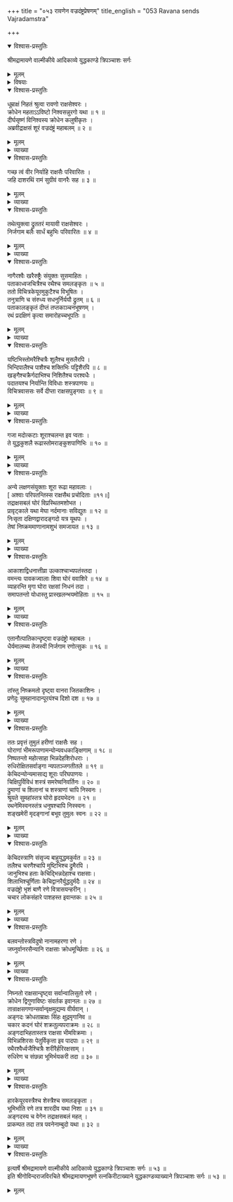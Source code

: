 +++
title = "०५३ रावणेन वज्रदंष्ट्रप्रेषणम्"
title_english = "053 Ravana sends Vajradamstra"

+++

<details open><summary>विश्वास-प्रस्तुतिः</summary>

श्रीमद्रामायणे वाल्मीकीये आदिकाव्ये युद्धकाण्डे त्रिपञ्चाशः सर्गः
</details>

<details><summary>मूलम्</summary>

श्रीमद्रामायणे वाल्मीकीये आदिकाव्ये युद्धकाण्डे त्रिपञ्चाशः सर्गः
</details>

<details><summary>विषयाः</summary>

रावणाज्ञया ससैन्येनवज्रदंष्ट्रेण रणायाङ्गदाधिष्ठितदक्षिणद्वारगमनम् ॥ १ ॥ अङ्गदवज्रदंष्ट्रयो राक्षसवानरसेनाभ्यां सैन्ययोः परस्परंच युद्धम् ॥ २ ॥

</details>

<details open><summary>विश्वास-प्रस्तुतिः</summary>

धूम्राक्षं निहतं श्रुत्वा रावणो राक्षसेश्वरः ।  
क्रोधेन महताऽऽविष्टो निश्वसन्नुरगो यथा ॥ १ ॥  
दीर्घसृष्णं विनिश्वस्य क्रोधेन कलुषीकृतः ।  
अब्रवीद्राक्षसं शूरं वज्रदंष्ट्रं महाबलम् ॥ २ ॥
</details>

<details><summary>मूलम्</summary>

धूम्राक्षं निहतं श्रुत्वा रावणो राक्षसेश्वरः ।  
क्रोधेन महताऽऽविष्टो निश्वसन्नुरगो यथा ॥ १ ॥  
दीर्घसृष्णं विनिश्वस्य क्रोधेन कलुषीकृतः ।  
अब्रवीद्राक्षसं शूरं वज्रदंष्ट्रं महाबलम् ॥ २ ॥
</details>

<details><summary>व्याख्या</summary>

अथ वज्रदंष्ट्रयुद्धं त्रिपञ्चाशे – धूम्राक्षमित्यादि ॥ आविष्टः अभूदिति शेषः ॥ १-२ ॥
</details>

<details open><summary>विश्वास-प्रस्तुतिः</summary>

गच्छ त्वं वीर निर्याहि राक्षसैः परिवारितः ।  
जहि दाशरथिं रामं सुग्रीवं वानरैः सह ॥ ३ ॥
</details>

<details><summary>मूलम्</summary>

गच्छ त्वं वीर निर्याहि राक्षसैः परिवारितः ।  
जहि दाशरथिं रामं सुग्रीवं वानरैः सह ॥ ३ ॥
</details>

<details><summary>व्याख्या</summary>

गच्छ त्वं वीर निर्याहीति ॥ इतो गच्छ पुरान्निर्याहीत्यर्थः ॥ ३ ॥
</details>

<details open><summary>विश्वास-प्रस्तुतिः</summary>

तथेत्युक्त्वा द्रुततरं मायावी राक्षसेश्वरः ।  
निर्जगाम बलैः सार्धं बहुभिः परिवारितः ॥ ४ ॥
</details>

<details><summary>मूलम्</summary>

तथेत्युक्त्वा द्रुततरं मायावी राक्षसेश्वरः ।  
निर्जगाम बलैः सार्धं बहुभिः परिवारितः ॥ ४ ॥
</details>

<details><summary>व्याख्या</summary>

बहुभिः बलाध्यक्षैरिति शेषः ॥ ४ ॥
</details>

<details open><summary>विश्वास-प्रस्तुतिः</summary>

नागैरश्वैः खरैरुष्ट्रैः संयुक्तः सुसमाहितः ।  
पताकाध्वजचित्रैश्च रथैश्च समलङ्कृतः ॥ ५ ॥  
ततो विचित्रकेयूरमुकुटैश्च विभूषितः ।  
तनुत्राणि च संरुध्य सधनुर्निर्ययौ द्रुतम् ॥ ६ ॥  
पताकालङ्कृतं दीप्तं तप्तकाञ्चनभूषणम् ।  
रथं प्रदक्षिणं कृत्वा समारोहच्चभूपतिः ॥
</details>

<details><summary>मूलम्</summary>

नागैरश्वैः खरैरुष्ट्रैः संयुक्तः सुसमाहितः ।  
पताकाध्वजचित्रैश्च रथैश्च समलङ्कृतः ॥ ५ ॥  
ततो विचित्रकेयूरमुकुटैश्च विभूषितः ।  
तनुत्राणि च संरुध्य सधनुर्निर्ययौ द्रुतम् ॥ ६ ॥  
पताकालङ्कृतं दीप्तं तप्तकाञ्चनभूषणम् ।  
रथं प्रदक्षिणं कृत्वा समारोहच्चभूपतिः ॥
</details>

<details><summary>व्याख्या</summary>

रथैरित्यस्य संयुक्त इत्यनेनान्वयः । समलंकृतः चन्दनकुसुमादिभिरलङ्कृतः । तनुत्राणि कवचतलत्रकण्ठत्रशिरस्त्राणानि । संरुध्य संबध्य धृत्वेत्यर्थः ॥ ५- ७ ॥
</details>

<details open><summary>विश्वास-प्रस्तुतिः</summary>

यष्टिभिस्तोमरैश्चित्रैः शूलैश्च मुसलैरपि ।  
भिन्दिपालैश्च पाशैश्च शक्तिभिः पट्टिशैरपि ॥ ८ ॥  
खङ्गैश्चक्रैर्गदाभिश्च निशितैश्च परश्वधैः ।  
पदातयश्च निर्यान्ति विविधाः शस्त्रपाणयः ॥  
विचित्रवाससः सर्वे दीप्ता राक्षसपुङ्गवाः ॥ ९ ॥
</details>

<details><summary>मूलम्</summary>

यष्टिभिस्तोमरैश्चित्रैः शूलैश्च मुसलैरपि ।  
भिन्दिपालैश्च पाशैश्च शक्तिभिः पट्टिशैरपि ॥ ८ ॥  
खङ्गैश्चक्रैर्गदाभिश्च निशितैश्च परश्वधैः ।  
पदातयश्च निर्यान्ति विविधाः शस्त्रपाणयः ॥  
विचित्रवाससः सर्वे दीप्ता राक्षसपुङ्गवाः ॥ ९ ॥
</details>

<details><summary>व्याख्या</summary>

यष्टिभिरित्यादिसार्धश्लोकद्वयम् ॥ ८–९ ॥
</details>

<details open><summary>विश्वास-प्रस्तुतिः</summary>

गजा मदोत्कटाः शूराश्चलन्त इव प्वताः ।  
ते युद्धकुशलै रूढास्तोमराङ्कुशपाणिभिः ॥ १० ॥
</details>

<details><summary>मूलम्</summary>

गजा मदोत्कटाः शूराश्चलन्त इव प्वताः ।  
ते युद्धकुशलै रूढास्तोमराङ्कुशपाणिभिः ॥ १० ॥
</details>

<details><summary>व्याख्या</summary>

गजा इति । अत्र निर्यान्तीत्यनुषज्यते । गजानेव विशिनष्टि-ते युद्धेत्यादिना । तोमराङ्कुशपाणिमिः यन्तृभिः । रूढाः आरूढा इत्यर्थः ॥ १० ॥
</details>

<details open><summary>विश्वास-प्रस्तुतिः</summary>

अन्ये लक्षणसंयुक्ताः शूरा रूढा महावलाः ।  
\[ अश्वाः परिपतन्तिस्स राक्षसैथ प्रचोदिताः ॥११॥\]  
तद्राक्षसबलं घोरं विप्रस्थितमशोभत ।  
प्रावृट्काले यथा मेघा नर्दमानाः सविद्युतः ॥ १२ ॥  
निःसृता दक्षिणद्वारादङ्गदो यत्र यूथपः ।  
तेषां निष्क्रममाणानामशुभं समजायत ॥ १३ ॥
</details>

<details><summary>मूलम्</summary>

अन्ये लक्षणसंयुक्ताः शूरा रूढा महावलाः ।  
\[ अश्वाः परिपतन्तिस्स राक्षसैथ प्रचोदिताः ॥११॥\]  
तद्राक्षसबलं घोरं विप्रस्थितमशोभत ।  
प्रावृट्काले यथा मेघा नर्दमानाः सविद्युतः ॥ १२ ॥  
निःसृता दक्षिणद्वारादङ्गदो यत्र यूथपः ।  
तेषां निष्क्रममाणानामशुभं समजायत ॥ १३ ॥
</details>

<details><summary>व्याख्या</summary>

अन्ये लक्षणसंयुक्ता इति ॥ अत्रापि गजा निर्यान्तीत्यनुषङ्गः ॥ ११-१३ ॥
</details>

<details open><summary>विश्वास-प्रस्तुतिः</summary>

आकाशाद्विधनात्तीव्रा उल्काश्चाभ्यपतंस्तदा ।  
वमन्त्यः पावकज्वालाः शिवा घोरं ववाशिरे ॥ १४ ॥  
व्याहरन्ति मृगा घोरा रक्षसां निधनं तदा ।  
समापतन्तो योधास्तु प्रास्खलन्भयमोहिताः ॥ १५ ॥
</details>

<details><summary>मूलम्</summary>

आकाशाद्विधनात्तीव्रा उल्काश्चाभ्यपतंस्तदा ।  
वमन्त्यः पावकज्वालाः शिवा घोरं ववाशिरे ॥ १४ ॥  
व्याहरन्ति मृगा घोरा रक्षसां निधनं तदा ।  
समापतन्तो योधास्तु प्रास्खलन्भयमोहिताः ॥ १५ ॥
</details>

<details><summary>व्याख्या</summary>

विधनात् घनशून्यात् ॥ १४-१५ ॥
</details>

<details open><summary>विश्वास-प्रस्तुतिः</summary>

एतानौत्पातिकान्दृष्ट्वा वज्रदंष्ट्रो महाबलः ।  
धैर्यमालम्ब्य तेजस्वी निर्जगाम रणोत्सुकः ॥ १६ ॥
</details>

<details><summary>मूलम्</summary>

एतानौत्पातिकान्दृष्ट्वा वज्रदंष्ट्रो महाबलः ।  
धैर्यमालम्ब्य तेजस्वी निर्जगाम रणोत्सुकः ॥ १६ ॥
</details>

<details><summary>व्याख्या</summary>

औत्पातिकान् अशुभसूचकान् ॥ १६ ॥
</details>

<details open><summary>विश्वास-प्रस्तुतिः</summary>

तांस्तु निष्क्रमतो दृष्ट्वा वानरा जितकाशिनः ।  
प्रणेदुः सुमहानादान्पूरयंश्च दिशो दश ॥ १७ ॥
</details>

<details><summary>मूलम्</summary>

तांस्तु निष्क्रमतो दृष्ट्वा वानरा जितकाशिनः ।  
प्रणेदुः सुमहानादान्पूरयंश्च दिशो दश ॥ १७ ॥
</details>

<details><summary>व्याख्या</summary>

पूरयन् अपूरयंश्चेत्यर्थः । केचित्तु पूरयन् पूरयन्त इत्यर्थः, वचनव्यत्यय आर्ष इत्याहुः ॥ १७ ॥
</details>

<details open><summary>विश्वास-प्रस्तुतिः</summary>

ततः प्रवृत्तं तुमुलं हरीणां राक्षसैः सह ।  
घोराणां भीमरूपाणामन्योन्यवधकाङ्क्षिणाम् ॥ १८ ॥  
निष्पतन्तो महोत्साहा भिन्नदेहशिरोधराः ।  
रुधिरोक्षितसर्वाङ्गा न्यपतञ्जगतीतले ॥ १९ ॥  
केचिदन्योन्यमासाद्य शूराः परिघपाणयः ।  
चिक्षिपुर्विविधं शस्त्रं समरेष्वनिवर्तिनः ॥ २० ॥  
द्रुमाणां च शिलानां च शस्त्राणां चापि निस्वनः ।  
श्रूयते सुमहांस्तत्र घोरो हृदयभेदनः ॥ २१ ॥  
रथनेमिस्वनस्तंत्र धनुषश्चापि निस्स्वनः ।  
शङ्खमेरी मृदङ्गानां बभूव तुमुलः स्वनः ॥ २२ ॥
</details>

<details><summary>मूलम्</summary>

ततः प्रवृत्तं तुमुलं हरीणां राक्षसैः सह ।  
घोराणां भीमरूपाणामन्योन्यवधकाङ्क्षिणाम् ॥ १८ ॥  
निष्पतन्तो महोत्साहा भिन्नदेहशिरोधराः ।  
रुधिरोक्षितसर्वाङ्गा न्यपतञ्जगतीतले ॥ १९ ॥  
केचिदन्योन्यमासाद्य शूराः परिघपाणयः ।  
चिक्षिपुर्विविधं शस्त्रं समरेष्वनिवर्तिनः ॥ २० ॥  
द्रुमाणां च शिलानां च शस्त्राणां चापि निस्वनः ।  
श्रूयते सुमहांस्तत्र घोरो हृदयभेदनः ॥ २१ ॥  
रथनेमिस्वनस्तंत्र धनुषश्चापि निस्स्वनः ।  
शङ्खमेरी मृदङ्गानां बभूव तुमुलः स्वनः ॥ २२ ॥
</details>

<details><summary>व्याख्या</summary>

तुमुलं रणसङ्कुलं । तुमुलं रणसङ्कुले इत्यमरः ॥ १८-२२ ॥
</details>

<details open><summary>विश्वास-प्रस्तुतिः</summary>

केचिदस्त्राणि संसृज्य बाहुयुद्धमकुर्वत ॥ २३ ॥  
तलैश्च चरणैश्चापि मुष्टिभिश्च द्रुमैरपि ।  
जानुभिश्च हताः केचिद्भिन्नदेहाश्च राक्षसाः।  
शिलाभिश्चूर्णिताः केचिद्वानरैर्युद्धदुर्मदैः ॥ २४ ॥  
वज्रदंष्ट्रो भृशं बाणै रणे वित्रासयन्हरीन् ।  
चचार लोकसंहारे पाशहस्त इवान्तकः ॥ २५ ॥
</details>

<details><summary>मूलम्</summary>

केचिदस्त्राणि संसृज्य बाहुयुद्धमकुर्वत ॥ २३ ॥  
तलैश्च चरणैश्चापि मुष्टिभिश्च द्रुमैरपि ।  
जानुभिश्च हताः केचिद्भिन्नदेहाश्च राक्षसाः।  
शिलाभिश्चूर्णिताः केचिद्वानरैर्युद्धदुर्मदैः ॥ २४ ॥  
वज्रदंष्ट्रो भृशं बाणै रणे वित्रासयन्हरीन् ।  
चचार लोकसंहारे पाशहस्त इवान्तकः ॥ २५ ॥
</details>

<details><summary>व्याख्या</summary>

अस्त्राणि संसृज्य सर्वाण्यस्त्राणि प्रयुज्य । तदनन्तरमस्त्राभावात् बाहुयुद्धमकुर्वतेत्यर्थः ॥ २३ – २५ ॥
</details>

<details open><summary>विश्वास-प्रस्तुतिः</summary>

बलवन्तोस्त्रविदुषो नानामहरणा रणे ।  
जघ्नुर्वानरसैन्यानि राक्षसाः क्रोधमूर्च्छिताः ॥ २६ ॥
</details>

<details><summary>मूलम्</summary>

बलवन्तोस्त्रविदुषो नानामहरणा रणे ।  
जघ्नुर्वानरसैन्यानि राक्षसाः क्रोधमूर्च्छिताः ॥ २६ ॥
</details>

<details><summary>व्याख्या</summary>

अस्त्रविदुषः अस्त्रविद्वांसः । प्रथमार्थे द्वितीया ॥ २६ ॥
</details>

<details open><summary>विश्वास-प्रस्तुतिः</summary>

निघ्नतो राक्षसान्दृष्ट्वा सर्वान्वालिसुतो रणे ।  
क्रोधेन द्विगुणाविष्टः संवर्तक इवानलः ॥ २७ ॥  
तान्राक्षसगणान्सर्वान्वृक्षमुद्यम्य वीर्यवान् ।  
अङ्गदः क्रोधताम्राक्षः सिंहः क्षुद्रमृगानिव ॥  
चकार कदनं घोरं शक्रतुल्यपराक्रमः ॥ २८ ॥  
अङ्गदाभिहतास्तत्र राक्षसा भीमविक्रमाः ।  
विभिन्नशिरसः पेतुर्विकृत्ता इव पादपाः ॥ २९ ॥  
रथैरश्वैर्ध्वजैश्चित्रैः शरीरैर्हरिरक्षसाम् ।  
रुधिरेण च संछन्ना भूमिर्भयकरी तदा ॥ ३० ॥
</details>

<details><summary>मूलम्</summary>

निघ्नतो राक्षसान्दृष्ट्वा सर्वान्वालिसुतो रणे ।  
क्रोधेन द्विगुणाविष्टः संवर्तक इवानलः ॥ २७ ॥  
तान्राक्षसगणान्सर्वान्वृक्षमुद्यम्य वीर्यवान् ।  
अङ्गदः क्रोधताम्राक्षः सिंहः क्षुद्रमृगानिव ॥  
चकार कदनं घोरं शक्रतुल्यपराक्रमः ॥ २८ ॥  
अङ्गदाभिहतास्तत्र राक्षसा भीमविक्रमाः ।  
विभिन्नशिरसः पेतुर्विकृत्ता इव पादपाः ॥ २९ ॥  
रथैरश्वैर्ध्वजैश्चित्रैः शरीरैर्हरिरक्षसाम् ।  
रुधिरेण च संछन्ना भूमिर्भयकरी तदा ॥ ३० ॥
</details>

<details><summary>व्याख्या</summary>

निघ्नत इत्यादिश्लोकद्वयमेकान्वयम् ॥ संवर्तके प्रलयकाले । तान्राक्षसगणानित्यत्र निजघानेति विपरिणामः ॥ २७-३० ॥
</details>

<details open><summary>विश्वास-प्रस्तुतिः</summary>

हारकेयूरवस्त्रैश्च शेस्त्रैश्च समलङ्कृता ।  
भूमिर्भाति रणे तत्र शारदीव यथा निशा ॥ ३१ ॥  
अङ्गदस्य च वेगेन तद्राक्षसबलं महत् ।  
प्राकम्पत तदा तत्र पवनेनाम्बुदो यथा ॥ ३२ ॥
</details>

<details><summary>मूलम्</summary>

हारकेयूरवस्त्रैश्च शेस्त्रैश्च समलङ्कृता ।  
भूमिर्भाति रणे तत्र शारदीव यथा निशा ॥ ३१ ॥  
अङ्गदस्य च वेगेन तद्राक्षसबलं महत् ।  
प्राकम्पत तदा तत्र पवनेनाम्बुदो यथा ॥ ३२ ॥
</details>

<details><summary>व्याख्या</summary>

शारदीव यथा निशेत्यत्र इव शब्दयथाशब्दावेकार्थकौ अपिचेतिवत् । इवशब्दः पादपूरण इत्येके ॥ ३१ – ३२ ॥
</details>

<details open><summary>विश्वास-प्रस्तुतिः</summary>

इत्यार्षे श्रीमद्रामायणे वाल्मीकीये आदिकाव्ये युद्धकाण्डे त्रिपञ्चाशः सर्गः ॥ ५३ ॥  
इति श्रीगोविन्दराजविरचिते श्रीमद्रामायणभूषणे रत्नकिरीटाख्याने युद्धकाण्डव्याख्याने त्रिपञ्चाशः सर्गः ॥ ५३ ॥
</details>

<details><summary>मूलम्</summary>

इत्यार्षे श्रीमद्रामायणे वाल्मीकीये आदिकाव्ये युद्धकाण्डे त्रिपञ्चाशः सर्गः ॥ ५३ ॥  
इति श्रीगोविन्दराजविरचिते श्रीमद्रामायणभूषणे रत्नकिरीटाख्याने युद्धकाण्डव्याख्याने त्रिपञ्चाशः सर्गः ॥ ५३ ॥
</details>

